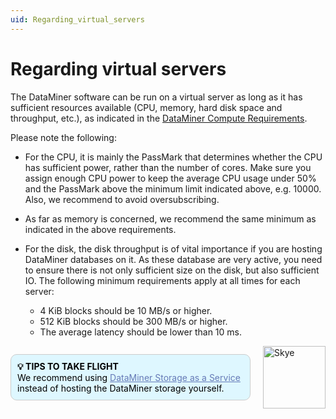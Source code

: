 ```yaml
---
uid: Regarding_virtual_servers
---
```


# Regarding virtual servers

The DataMiner software can be run on a virtual server as long as it has sufficient resources available (CPU, memory, hard disk space and throughput, etc.), as indicated in the [DataMiner Compute Requirements](xref:DataMiner_Compute_Requirements).

Please note the following:

- For the CPU, it is mainly the PassMark that determines whether the CPU has sufficient power, rather than the number of cores. Make sure you assign enough CPU power to keep the average CPU usage under 50% and the PassMark above the minimum limit indicated above, e.g. 10000. Also, we recommend to avoid oversubscribing.

- As far as memory is concerned, we recommend the same minimum as indicated in the above requirements.

- For the disk, the disk throughput is of vital importance if you are hosting DataMiner databases on it. As these database are very active, you need to ensure there is not only sufficient size on the disk, but also sufficient IO. The following minimum requirements apply at all times for each server:

  - 4 KiB blocks should be 10 MB/s or higher.
  - 512 KiB blocks should be 300 MB/s or higher.
  - The average latency should be lower than 10 ms.

<div style="display: flex; align-items: center; justify-content: space-between; margin: 0 auto; max-width: 100%;">
  <div style="border: 1px solid #ccc; border-radius: 10px; padding: 10px; flex-grow: 1; background-color: #DEF7FF; margin-right: 20px; color: #000000;">
    <b>💡 TIPS TO TAKE FLIGHT</b><br>We recommend using <a href="xref:STaaS" style="color: #657AB7;">DataMiner Storage as a Service</a> instead of hosting the DataMiner storage yourself.
  </div>
  <img src="~/images/Skye.svg" alt="Skye" style="width: 100px; flex-shrink: 0;">
</div>
